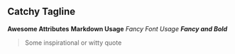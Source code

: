 ## Catchy Tagline
**Awesome Attributes**
__Markdown Usage__
*Fancy Font Usage*
***Fancy and Bold***

> Some inspirational or witty quote

